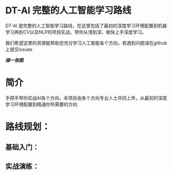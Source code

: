# DT-AI 完整的人工智能学习路线

DT-AI 是完整的人工智能学习路线，在这里包括了最初的深度学习环境配置到机器学习再到CV以及NLP的项目实战，带你从浅到深，极快上手深度学习。

我们希望这里的资源能帮助您充分学习人工智能各个方向，若遇到问题请在github上提交issues


***插一张图***


# 简介

手把手带你实战AI各个方向，本项目由各个方向专业人士共同上传，从最初的深度学习环境配置到精通你所需要的方向

# 路线规划：
## 基础入门：


## 实战演练：
